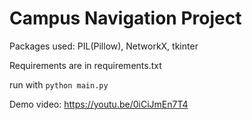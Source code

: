 # Campus Navigation Project

Packages used: PIL(Pillow), NetworkX, tkinter

Requirements are in requirements.txt

run with `python main.py`

Demo video: https://youtu.be/0iCiJmEn7T4
